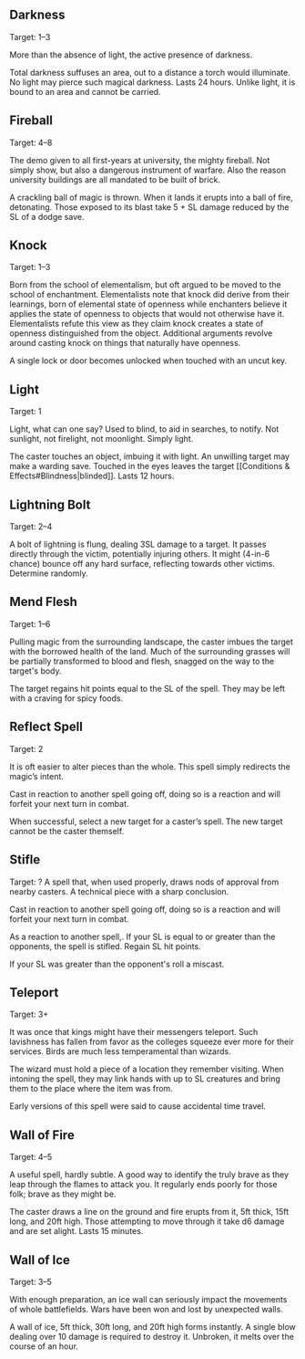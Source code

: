 ## Darkness
Target: 1–3

More than the absence of light, the active presence of darkness. 

Total darkness suffuses an area, out to a distance a torch would illuminate. No light may pierce such magical darkness. Lasts 24 hours. Unlike light, it is bound to an area and cannot be carried.
## Fireball
Target: 4–8

The demo given to all first-years at university, the mighty fireball. Not simply show, but also a dangerous instrument of warfare. Also the reason university buildings are all mandated to be built of brick.

A crackling ball of magic is thrown. When it lands it erupts into a ball of fire, detonating. Those exposed to its blast take 5 + SL damage reduced by the SL of a dodge save.
## Knock
Target: 1–3

Born from the school of elementalism, but oft argued to be moved to the school of enchantment. Elementalists note that knock did derive from their learnings, born of elemental state of openness while enchanters believe it applies the state of openness to objects that would not otherwise have it. Elementalists refute this view as they claim knock creates a state of openness distinguished from the object. Additional arguments revolve around casting knock on things that naturally have openness. 

A single lock or door becomes unlocked when touched with an uncut key. 
## Light
Target: 1

Light, what can one say? Used to blind, to aid in searches, to notify. Not sunlight, not firelight, not moonlight. Simply light.

The caster touches an object, imbuing it with light. An unwilling target may make a warding save. Touched in the eyes leaves the target [[Conditions & Effects#Blindness|blinded]]. Lasts 12 hours.
## Lightning Bolt
Target: 2–4

A bolt of lightning is flung, dealing 3SL damage to a target. It passes directly through the victim, potentially injuring others. It might (4-in-6 chance) bounce off any hard surface, reflecting towards other victims. Determine randomly.
## Mend Flesh
Target: 1–6

Pulling magic from the surrounding landscape, the caster imbues the target with the borrowed health of the land. Much of the surrounding grasses will be partially transformed to blood and flesh, snagged on the way to the target's body. 

The target regains hit points equal to the SL of the spell. They may be left with a craving for spicy foods.
## Reflect Spell
Target: 2

It is oft easier to alter pieces than the whole. This spell simply redirects the magic’s intent. 

Cast in reaction to another spell going off, doing so is a reaction and will forfeit your next turn in combat. 

When successful, select a new target for a caster’s spell. The new target cannot be the caster themself.
## Stifle
Target: ?
A spell that, when used properly, draws nods of approval from nearby casters. A technical piece with a sharp conclusion.

Cast in reaction to another spell going off, doing so is a reaction and will forfeit your next turn in combat. 

As a reaction to another spell,. If your SL is equal to or greater than the opponents, the spell is stifled. Regain SL hit points.

If your SL was greater than the opponent's roll a miscast.
## Teleport
Target: 3+

It was once that kings might have their messengers teleport. Such lavishness has fallen from favor as the colleges squeeze ever more for their services. Birds are much less temperamental than wizards. 

The wizard must hold a piece of a location they remember visiting. When intoning the spell, they may link hands with up to SL creatures and bring them to the place where the item was from.

Early versions of this spell were said to cause accidental time travel.
## Wall of Fire
Target: 4–5

A useful spell, hardly subtle. A good way to identify the truly brave as they leap through the flames to attack you. It regularly ends poorly for those  folk; brave as they might be.

The caster draws a line on the ground and fire erupts from it, 5ft thick, 15ft long, and 20ft high. Those attempting to move through it take d6 damage and are set alight. Lasts 15 minutes.
## Wall of Ice
Target: 3–5

With enough preparation, an ice wall can seriously impact the movements of whole battlefields. Wars have been won and lost by unexpected walls.

A wall of ice, 5ft thick, 30ft long, and 20ft high forms instantly. A single blow dealing over 10 damage is required to destroy it. Unbroken, it melts over the course of an hour.